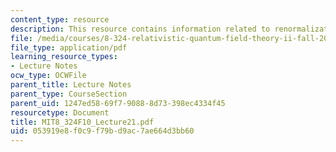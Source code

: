 ```yaml
---
content_type: resource
description: This resource contains information related to renormalization group flow.
file: /media/courses/8-324-relativistic-quantum-field-theory-ii-fall-2010/053919e8f0c9f79bd9ac7ae664d3bb60_MIT8_324F10_Lecture21.pdf
file_type: application/pdf
learning_resource_types:
- Lecture Notes
ocw_type: OCWFile
parent_title: Lecture Notes
parent_type: CourseSection
parent_uid: 1247ed58-69f7-9088-8d73-398ec4334f45
resourcetype: Document
title: MIT8_324F10_Lecture21.pdf
uid: 053919e8-f0c9-f79b-d9ac-7ae664d3bb60
---
```

